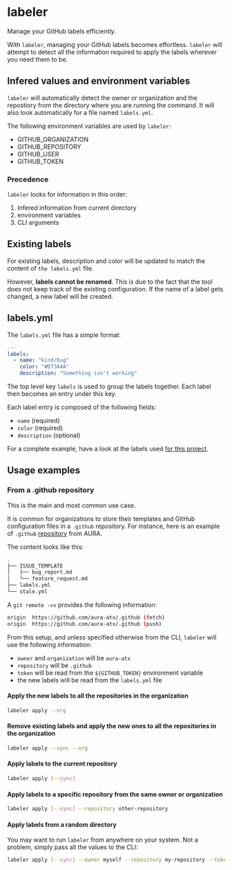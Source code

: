 # labeler

Manage your GitHub labels efficiently.

With `labeler`, managing your GitHub labels becomes effortless. `labeler` will attempt to detect all the information required to apply the labels wherever you need them to be.

## Infered values and environment variables

`labeler` will automatically detect the owner or organization and the repostiory from the directory where you are running the command. It will also look automatically for a file named `labels.yml`.

The following environment variables are used by `labeler`:

* GITHUB_ORGANIZATION
* GITHUB_REPOSITORY
* GITHUB_USER
* GITHUB_TOKEN

### Precedence

`labeler` looks for information in this order:

1. Infered information from current directory
2. environment variables
3. CLI arguments

## Existing labels

For existing labels, description and color will be updated to match the content of `the labels.yml` file.

However, **labels cannot be renamed**. This is due to the fact that the tool does not keep track of the existing configuration. If the name of a label gets changed, a new label will be created.

## labels.yml

The `labels.yml` file has a simple format:

```yml
---
labels:
  - name: "kind/bug"
    color: "#D73A4A"
    description: "Something isn't working"
```

The top level key `labels` is used to group the labels together. Each label then becomes an entry under this key.

Each label entry is composed of the following fields:

* `name` (required)
* `color` (required)
* `description` (optional)

For a complete example, have a look at the labels used
[for this project](https://github.com/rgreinho/labeler/blob/master/.github/labels.yml).

## Usage examples

### From a .github repository

This is the main and most common use case.

It is common for organizations to store their templates and GitHub configuration files in a `.github` repository. For instance,
here is an example of `.github` [repository](https://github.com/aura-atx/.github) from AURA.

The content looks like this:

```bash
.
├── ISSUE_TEMPLATE
│   ├── bug_report.md
│   └── feature_request.md
├── labels.yml
└── stale.yml
```

A  `git remote -vv` provides the following information:

```bash
origin	https://github.com/aura-atx/.github (fetch)
origin	https://github.com/aura-atx/.github (push)
```

From this setup, and unless specified otherwise from the CLI, `labeler` will use the following information:

* `owner` and `organization` will be `aura-atx`
* `repository` will be `.github`
* `token`  will be read from the `${GITHUB_TOKEN}` environment variable
* the new labels will be read from the `labels.yml` file

#### Apply the new labels to all the repositories in the organization

```bash
labeler apply --org
```

#### Remove existing labels and apply the new ones to all the repositories in the organization

```bash
labeler apply --sync --org
```

#### Apply labels to the current repository

```bash
labeler apply [--sync]
```

#### Apply labels to a specific repository from the same owner or organization

```bash
labeler apply [--sync] --repository other-repository
```

#### Apply labels from a random directory

You may want to run `labeler` from anywhere on your system. Not a problem, simply pass all the values to the CLI:

```bash
labeler apply [--sync] --owner myself --repository my-repository --token ${OTHER_GITHUB_TOKEN} /tmp/my-label-file.yml
```
